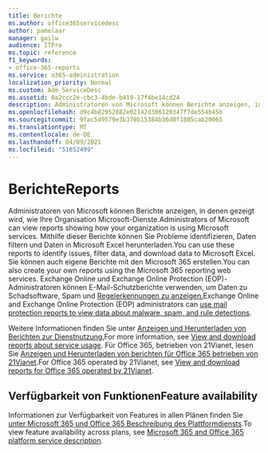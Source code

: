 ```yaml
---
title: Berichte
ms.author: office365servicedesc
author: pamelaar
manager: gailw
audience: ITPro
ms.topic: reference
f1_keywords:
- office-365-reports
ms.service: o365-administration
localization_priority: Normal
ms.custom: Adm_ServiceDesc
ms.assetid: 0a2ccc2e-cbc3-4bde-b419-17f4be14cd24
description: Administratoren von Microsoft können Berichte anzeigen, in denen gezeigt wird, wie Ihre Organisation Microsoft-Dienste. Mithilfe dieser Berichte können Sie Probleme identifizieren, Daten filtern und Daten in Microsoft Excel herunterladen. Sie können auch eigene Berichte mit den Microsoft 365 erstellen. Exchange Online und Exchange Online Protection (EOP)-Administratoren können E-Mail-Schutzberichte verwenden, um Daten zu Schadsoftware, Spam und Regelerkennungen zu anzeigen.
ms.openlocfilehash: d9c4b82952882e02142d386120347f7de554b45b
ms.sourcegitcommit: 9fac5d9579e3b370b15384b36d0f1805cab20065
ms.translationtype: MT
ms.contentlocale: de-DE
ms.lasthandoff: 04/09/2021
ms.locfileid: "51652499"
---
```

# <a name="reports"></a><span data-ttu-id="7ed5a-106">Berichte</span><span class="sxs-lookup"><span data-stu-id="7ed5a-106">Reports</span></span>

<span data-ttu-id="7ed5a-107">Administratoren von Microsoft können Berichte anzeigen, in denen gezeigt wird, wie Ihre Organisation Microsoft-Dienste.</span><span class="sxs-lookup"><span data-stu-id="7ed5a-107">Administrators of Microsoft can view reports showing how your organization is using Microsoft services.</span></span> <span data-ttu-id="7ed5a-108">Mithilfe dieser Berichte können Sie Probleme identifizieren, Daten filtern und Daten in Microsoft Excel herunterladen.</span><span class="sxs-lookup"><span data-stu-id="7ed5a-108">You can use these reports to identify issues, filter data, and download data to Microsoft Excel.</span></span> <span data-ttu-id="7ed5a-109">Sie können auch eigene Berichte mit den Microsoft 365 erstellen.</span><span class="sxs-lookup"><span data-stu-id="7ed5a-109">You can also create your own reports using the Microsoft 365 reporting web services.</span></span> <span data-ttu-id="7ed5a-110">Exchange Online und Exchange Online Protection (EOP)-Administratoren können E-Mail-Schutzberichte verwenden, um Daten zu Schadsoftware, Spam und [Regelerkennungen zu anzeigen.](/exchange/monitoring/use-mail-protection-reports)</span><span class="sxs-lookup"><span data-stu-id="7ed5a-110">Exchange Online and Exchange Online Protection (EOP) administrators can [use mail protection reports to view data about malware, spam, and rule detections](/exchange/monitoring/use-mail-protection-reports).</span></span>
  
<span data-ttu-id="7ed5a-111">Weitere Informationen finden Sie unter [Anzeigen und Herunterladen von Berichten zur Dienstnutzung.](/microsoft-365/admin/activity-reports/activity-reports)</span><span class="sxs-lookup"><span data-stu-id="7ed5a-111">For more information, see [View and download reports about service usage](/microsoft-365/admin/activity-reports/activity-reports).</span></span> <span data-ttu-id="7ed5a-112">Für Office 365, betrieben von 21Vianet, lesen Sie [Anzeigen und Herunterladen von berichten für Office 365 betrieben von 21Vianet](/microsoft-365/admin/activity-reports/activity-reports).</span><span class="sxs-lookup"><span data-stu-id="7ed5a-112">For Office 365 operated by 21Vianet, see [View and download reports for Office 365 operated by 21Vianet](/microsoft-365/admin/activity-reports/activity-reports).</span></span>
  
## <a name="feature-availability"></a><span data-ttu-id="7ed5a-113">Verfügbarkeit von Funktionen</span><span class="sxs-lookup"><span data-stu-id="7ed5a-113">Feature availability</span></span>

<span data-ttu-id="7ed5a-114">Informationen zur Verfügbarkeit von Features in allen Plänen finden Sie [unter Microsoft 365 und Office 365 Beschreibung des Plattformdiensts](office-365-platform-service-description.md).</span><span class="sxs-lookup"><span data-stu-id="7ed5a-114">To view feature availability across plans, see [Microsoft 365 and Office 365 platform service description](office-365-platform-service-description.md).</span></span>

